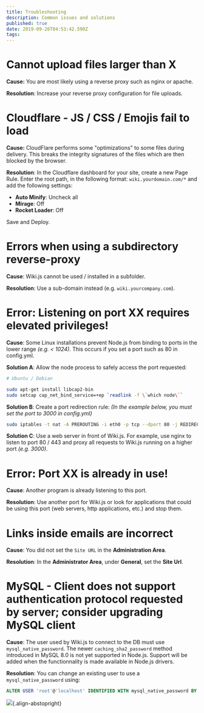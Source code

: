 ```yaml
---
title: Troubleshooting
description: Common issues and solutions
published: true
date: 2019-09-26T04:53:42.590Z
tags: 
---
```


# Cannot upload files larger than X

**Cause:** You are most likely using a reverse proxy such as nginx or apache.

**Resolution**: Increase your reverse proxy configuration for file uploads.

# Cloudflare - JS / CSS / Emojis fail to load

**Cause:** CloudFlare performs some "optimizations" to some files during delivery. This breaks the integrity signatures of the files which are then blocked by the browser.

**Resolution**: In the Cloudflare dashboard for your site, create a new Page Rule. Enter the root path, in the following format: `wiki.yourdomain.com/*` and add the following settings:

- **Auto Minify**: Uncheck all
- **Mirage**: Off
- **Rocket Loader**: Off

Save and Deploy.

# Errors when using a subdirectory reverse-proxy

**Cause**: Wiki.js cannot be used / installed in a subfolder.

**Resolution**: Use a sub-domain instead (e.g. `wiki.yourcompany.com`).

# Error: Listening on port XX requires elevated privileges!

**Cause**: Some Linux installations prevent Node.js from binding to ports in the lower range *(e.g. < 1024)*. This occurs if you set a port such as 80 in config.yml.

**Solution A**: Allow the node process to safely access the port requested:

```bash
# Ubuntu / Debian

sudo apt-get install libcap2-bin
sudo setcap cap_net_bind_service=+ep `readlink -f \`which node\``
```

**Solution B**: Create a port redirection rule: *(In the example below, you must set the port to 3000 in config.yml)*

```bash
sudo iptables -t nat -A PREROUTING -i eth0 -p tcp --dport 80 -j REDIRECT --to-port 3000
```

**Solution C**: Use a web server in front of Wiki.js. For example, use nginx to listen to port 80 / 443 and proxy all requests to Wiki.js running on a higher port *(e.g. 3000)*.

# Error: Port XX is already in use!

**Cause**: Another program is already listening to this port.

**Resolution**: Use another port for Wiki.js or look for applications that could be using this port (web servers, http applications, etc.) and stop them.

# Links inside emails are incorrect

**Cause**: You did not set the `Site URL` in the **Administration Area**.

**Resolution**: In the **Administrator Area**, under **General**, set the **Site Url**.

# MySQL - Client does not support authentication protocol requested by server; consider upgrading MySQL client

**Cause**: The user used by Wiki.js to connect to the DB must use `mysql_native_password`. The newer `caching_sha2_password` method introduced in MySQL 8.0 is not yet supported in Node.js. Support will be added when the functionnality is made available in Node.js drivers.

**Resolution**: You can change an existing user to use a `mysql_native_password` using:

```sql
ALTER USER 'root'@'localhost' IDENTIFIED WITH mysql_native_password BY 'password';
```

![](https://a.icons8.com/IMfhdRiW/YNcdYW/svg.svg){.align-abstopright}